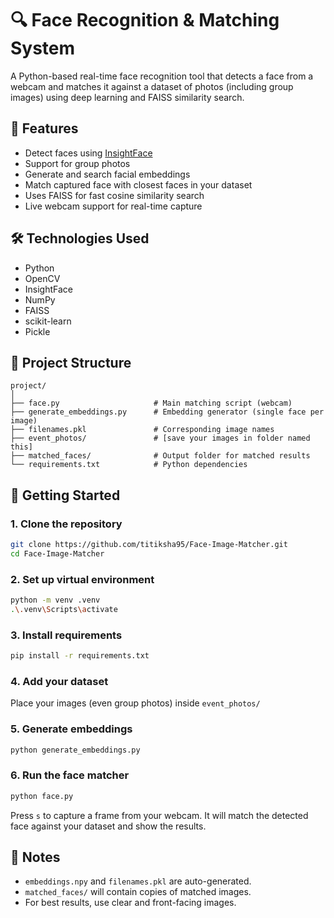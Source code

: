 ﻿# 🔍 Face Recognition & Matching System

A Python-based real-time face recognition tool that detects a face from a webcam and matches it against a dataset of photos (including group images) using deep learning and FAISS similarity search.

## 📸 Features

- Detect faces using [InsightFace](https://github.com/deepinsight/insightface)
- Support for group photos
- Generate and search facial embeddings
- Match captured face with closest faces in your dataset
- Uses FAISS for fast cosine similarity search
- Live webcam support for real-time capture

## 🛠 Technologies Used

- Python
- OpenCV
- InsightFace
- NumPy
- FAISS
- scikit-learn
- Pickle

## 📁 Project Structure

```
project/
│
├── face.py                     # Main matching script (webcam)
├── generate_embeddings.py      # Embedding generator (single face per image)
├── filenames.pkl               # Corresponding image names
├── event_photos/               # [save your images in folder named this]
├── matched_faces/              # Output folder for matched results
└── requirements.txt            # Python dependencies
```

## 🚀 Getting Started

### 1. Clone the repository

```bash
git clone https://github.com/titiksha95/Face-Image-Matcher.git
cd Face-Image-Matcher
```

### 2. Set up virtual environment

```bash
python -m venv .venv
.\.venv\Scripts\activate
```

### 3. Install requirements

```bash
pip install -r requirements.txt
```

### 4. Add your dataset

Place your images (even group photos) inside `event_photos/`

### 5. Generate embeddings

```bash
python generate_embeddings.py
```

### 6. Run the face matcher

```bash
python face.py
```

Press `s` to capture a frame from your webcam. It will match the detected face against your dataset and show the results.

## 📌 Notes

- `embeddings.npy` and `filenames.pkl` are auto-generated.
- `matched_faces/` will contain copies of matched images.
- For best results, use clear and front-facing images.


